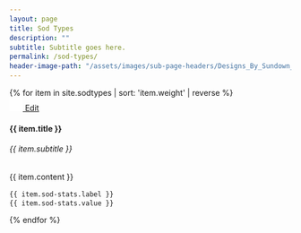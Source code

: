```yaml
---
layout: page
title: Sod Types
description: ""
subtitle: Subtitle goes here.
permalink: /sod-types/
header-image-path: "/assets/images/sub-page-headers/Designs_By_Sundown_View.jpg"
---
```


<div class="sod-types">
  {% for item in site.sodtypes | sort: 'item.weight' | reverse %}
  	<!-- Editor Link -->
    <div class="edit-link">
      <a href="cloudcannon:collections/{{ item.relative_path }}">
        <img src="/assets/images/icons/settings.svg" />
        <span>Edit</span>
      </a>
    </div>
    <h4>{{ item.title }}</h4>
    <h6>{{ item.subtitle }}</h6>
    {{ item.content }}
    
    {{ item.sod-stats.label }}
    {{ item.sod-stats.value }}

  {% endfor %}
</div>